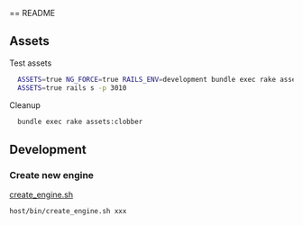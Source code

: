 == README

## Assets

Test assets
```bash
  ASSETS=true NG_FORCE=true RAILS_ENV=development bundle exec rake assets:clobber assets:precompile
  ASSETS=true rails s -p 3010
```

Cleanup
```bash
  bundle exec rake assets:clobber
```

## Development

### Create new engine

[create_engine.sh](bin/create_engine.sh)

```bash
host/bin/create_engine.sh xxx
```